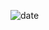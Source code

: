 ![date](https://user-images.githubusercontent.com/61537853/153754585-88ecd22a-69df-4ee9-aef1-92898b63c4ce.png)
